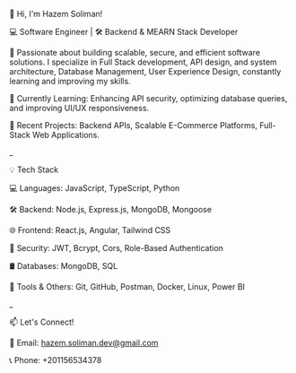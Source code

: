 👋 Hi, I'm Hazem Soliman!

💻 Software Engineer | 🛠️ Backend & MEARN Stack Developer

🚀 Passionate about building scalable, secure, and efficient software solutions.
I specialize in Full Stack development, API design, and system architecture, Database Management, User Experience Design, constantly learning and improving my skills.

🔹 Currently Learning: Enhancing API security, optimizing database queries, and improving UI/UX responsiveness.

🔹 Recent Projects: Backend APIs, Scalable E-Commerce Platforms, Full-Stack Web Applications.


_<br>


💡 Tech Stack

💻 Languages: JavaScript, TypeScript, Python

🛠️ Backend: Node.js, Express.js, MongoDB, Mongoose

🌐 Frontend: React.js, Angular, Tailwind CSS

🔐 Security: JWT, Bcrypt, Cors, Role-Based Authentication

🛢️ Databases: MongoDB, SQL

🚀 Tools & Others: Git, GitHub, Postman, Docker, Linux, Power BI<br>


_<br>


📫 Let's Connect!

📧 Email: hazem.soliman.dev@gmail.com

📞 Phone: +201156534378
